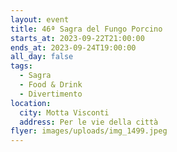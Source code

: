 ```yaml
---
layout: event
title: 46ª Sagra del Fungo Porcino
starts_at: 2023-09-22T21:00:00
ends_at: 2023-09-24T19:00:00
all_day: false
tags:
  - Sagra
  - Food & Drink
  - Divertimento
location:
  city: Motta Visconti
  address: Per le vie della città
flyer: images/uploads/img_1499.jpeg
---
```

